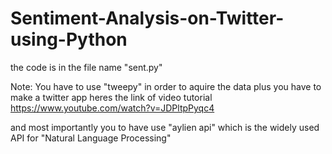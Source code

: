 # Sentiment-Analysis-on-Twitter-using-Python
the code is in the file name "sent.py"


Note: You have to use "tweepy" in order to aquire the data  plus you have to make a twitter app heres the link of video tutorial https://www.youtube.com/watch?v=JDPltpPyqc4


and most importantly you to have use "aylien api" which is the widely used API for "Natural Language Processing"
